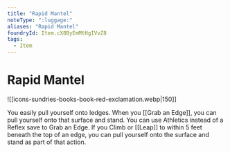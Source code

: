 ```yaml
---
title: "Rapid Mantel"
noteType: ":luggage:"
aliases: "Rapid Mantel"
foundryId: Item.cX8ByEmMtHgIVvZ8
tags:
  - Item
---
```


# Rapid Mantel
![[icons-sundries-books-book-red-exclamation.webp|150]]

You easily pull yourself onto ledges. When you [[Grab an Edge]], you can pull yourself onto that surface and stand. You can use Athletics instead of a Reflex save to Grab an Edge. If you Climb or [[Leap]] to within 5 feet beneath the top of an edge, you can pull yourself onto the surface and stand as part of that action.
